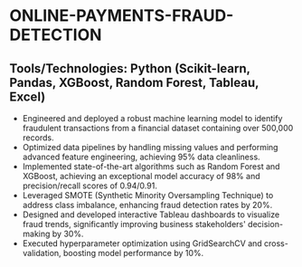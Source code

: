 # ONLINE-PAYMENTS-FRAUD-DETECTION

 ## Tools/Technologies: Python (Scikit-learn, Pandas, XGBoost, Random Forest, Tableau, Excel)
- Engineered and deployed a robust machine learning model to identify fraudulent transactions from a financial dataset containing over 
   500,000 records.
- Optimized data pipelines by handling missing values and performing advanced feature engineering, achieving 95% data cleanliness.
- Implemented state-of-the-art algorithms such as Random Forest and XGBoost, achieving an exceptional model accuracy of 98% and 
   precision/recall scores of 0.94/0.91.
- Leveraged SMOTE (Synthetic Minority Oversampling Technique) to address class imbalance, enhancing fraud detection rates by 20%.
- Designed and developed interactive Tableau dashboards to visualize fraud trends, significantly improving business stakeholders' 
   decision-making by 30%.
- Executed hyperparameter optimization using GridSearchCV and cross-validation, boosting model performance by 10%.
